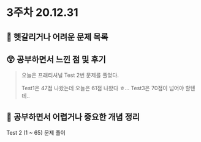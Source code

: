 # 3주차 20.12.31

## 🔮 헷갈리거나 어려운 문제 목록

> 


## 😲 공부하면서 느낀 점 및 후기
>  오늘은 프래티셔널 Test 2번 문제를 풀었다.
>
>  Test1은 47점 나왔는데 오늘은 61점 나왔다 ㅎ... Test3은 70점이 넘어야 할텐데..

## 👻 공부하면서 어렵거나 중요한 개념 정리

Test 2 (1 ~ 65) 문제 풀이
